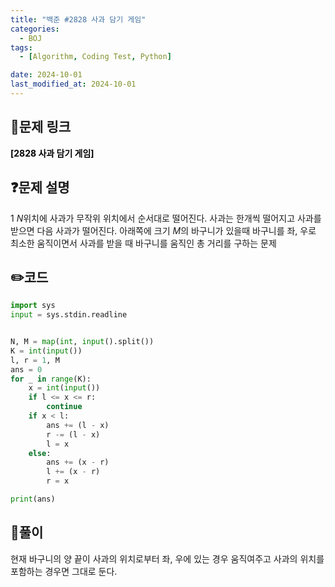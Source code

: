 ```yaml
---
title: "백준 #2828 사과 담기 게임"
categories:
  - BOJ
tags:
  - [Algorithm, Coding Test, Python]

date: 2024-10-01
last_modified_at: 2024-10-01
---
```


## :link:문제 링크

<a href="https://www.acmicpc.net/problem/2828" style="text-decoration:none; color:black; font-weight:bold" target="_blank">[2828 사과 담기 게임]</a>

## :question:문제 설명

$1~N$위치에 사과가 무작위 위치에서 순서대로 떨어진다. 사과는 한개씩 떨어지고 사과를 받으면 다음 사과가 떨어진다.
아래쪽에 크기 $M$의 바구니가 있을때 바구니를 좌, 우로 최소한 움직이면서 사과를 받을 때 바구니를 움직인 총 거리를 구하는 문제

## :pencil2:코드

```python
import sys
input = sys.stdin.readline


N, M = map(int, input().split())
K = int(input())
l, r = 1, M
ans = 0
for _ in range(K):
    x = int(input())
    if l <= x <= r:
        continue
    if x < l:
        ans += (l - x)
        r -= (l - x)
        l = x
    else:
        ans += (x - r)
        l += (x - r)
        r = x

print(ans)
```

## :memo:풀이

현재 바구니의 양 끝이 사과의 위치로부터 좌, 우에 있는 경우 움직여주고 사과의 위치를 포함하는 경우면 그대로 둔다.
